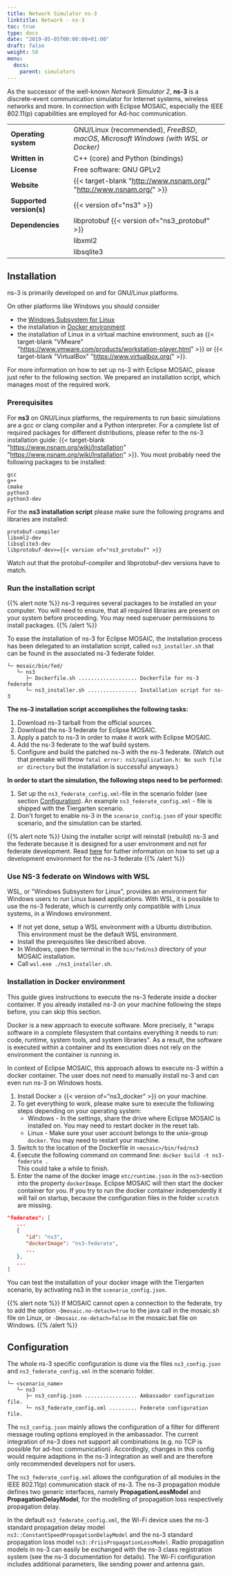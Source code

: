 ```yaml
---
title: Network Simulator ns-3
linktitle: Network - ns-3
toc: true
type: docs
date: "2019-05-05T00:00:00+01:00"
draft: false
weight: 50
menu:
  docs:
    parent: simulators
---
```


As the successor of the well-known _Network Simulator 2_, **ns-3** is a discrete-event communication simulator for Internet systems,
wireless networks and more. In connection with Eclipse MOSAIC, especially the IEEE 802.11(p) capabilities are employed for Ad-hoc communication.

|                          |                                                                                       |
|--------------------------|---------------------------------------------------------------------------------------|
| **Operating system**     | GNU/Linux (recommended), _FreeBSD_, _macOS_, _Microsoft Windows (with WSL or Docker)_ |
| **Written in**           | C++ (core) and Python (bindings)                                                      |
| **License**              | Free software: GNU GPLv2                                                              |
| **Website**              | {{< target-blank "http://www.nsnam.org/" "http://www.nsnam.org/" >}}                  |
| **Supported version(s)** | {{< version of="ns3" >}}                                                              |
| **Dependencies**         | libprotobuf {{< version of="ns3_protobuf" >}}                                         |
|                          | libxml2                                                                               |
|                          | libsqlite3                                                                            |

## Installation

ns-3 is primarily developed on and for GNU/Linux platforms.

On other platforms like Windows you should consider
- the [Windows Subsystem for Linux](https://docs.microsoft.com/windows/wsl/)
- the installation in [Docker environment](#installation-in-docker-environment)
- the installation of Linux in a virtual machine environment, such as
{{< target-blank "VMware" "https://www.vmware.com/products/workstation-player.html" >}} or {{< target-blank "VirtualBox" "https://www.virtualbox.org/" >}}.

For more information on how to set up ns-3 with Eclipse MOSAIC, please just refer to the following section. We
prepared an installation script, which manages most of the required work.


### Prerequisites

For **ns3** on GNU/Linux platforms, the requirements to run basic simulations are a gcc or clang compiler and a Python interpreter.
For a complete list of required packages for different distributions, please refer to the ns-3 installation guide:
{{< target-blank "https://www.nsnam.org/wiki/Installation" "https://www.nsnam.org/wiki/Installation" >}}.
You most probably need the following packages to be installed:

```plaintext
gcc 
g++ 
cmake 
python3 
python3-dev
```

For the **ns3 installation script**
please make sure the following programs and libraries are installed:

```plaintext
protobuf-compiler
libxml2-dev
libsqlite3-dev
libprotobuf-dev>={{< version of="ns3_protobuf" >}}
```

Watch out that the protobuf-compiler and libprotobuf-dev versions have to match.

### Run the installation script

{{% alert note %}}
ns-3 requires several packages to be installed on your computer. You will
need to ensure, that all required libraries are present on your system before proceeding. You
may need superuser permissions to install packages.
{{% /alert %}}

To ease the installation of ns-3 for Eclipse MOSAIC, the installation process has been delegated to an installation
script, called `ns3_installer.sh` that can be found in the associated ns-3 federate folder.

```plaintext
└─ mosaic/bin/fed/
   └─ ns3
      ├─ Dockerfile.sh ................... Dockerfile for ns-3 federate
      └─ ns3_installer.sh ................ Installation script for ns-3
```

**The ns-3 installation script accomplishes the following tasks:**
1. Download ns-3 tarball from the official sources
2. Download the ns-3 federate for Eclipse MOSAIC.
3. Apply a patch to ns-3 in order to make it work with Eclipse MOSAIC.
4. Add the ns-3 federate to the waf build system.
5. Configure and build the patched ns-3 with the ns-3 federate.
   (Watch out that premake will throw `fatal error: ns3/application.h: No such file or directory` but the installation is successful
   anyways.)

**In order to start the simulation, the following steps need to be performed:**
1. Set up the `ns3_federate_config.xml`-file in the scenario folder (see section [Configuration](/docs/simulators/network_simulator_ns3#configuration)). An example `ns3_federate_config.xml` - file is shipped with the Tiergarten scenario.
2. Don't forget to enable ns-3 in the `scenario_config.json` of your specific scenario, and the simulation can be started.


{{% alert note %}}
Using the installer script will reinstall (rebuild) ns-3 and the federate because it is designed for a user environment and not for federate development.
Read [here](/docs/extending_mosaic/ns3_setup) for futher information on how to set up a development environment for the ns-3 federate
{{% /alert %}}

### Use NS-3 federate on Windows with WSL

WSL, or "Windows Subsystem for Linux", provides an environment for Windows users to run Linux based applications. With WSL, it is possible
to use the ns-3 federate, which is currently only compatible with Linux systems, in a Windows environment.

- If not yet done, setup a WSL environment with a Ubuntu distribution. This environment must be the default WSL environment.
- Install the prerequisites like described above.
- In Windows, open the terminal in the `bin/fed/ns3` directory of your MOSAIC installation.
- Call `wsl.exe ./ns3_installer.sh`.

### Installation in Docker environment

This guide gives instructions to execute the ns-3 federate inside a docker container. If you already installed
ns-3 on your machine following the steps before, you can skip this section.

Docker is a new approach to execute software. More precisely, it "wraps software in a complete filesystem
that contains everything it needs to run: code, runtime, system tools, and system libraries". As a result, the
software is executed within a container and its execution does not rely on the environment the container is running in.

In context of Eclipse MOSAIC, this approach allows to execute ns-3 within a docker container. The user does not
need to manually install ns-3 and can even run ns-3 on Windows hosts.
1. Install Docker ≥ {{< version of="ns3_docker" >}} on your machine.
2. To get everything to work, please make sure to execute the following steps depending on your operating system:
    * Windows - In the settings, share the drive where Eclipse MOSAIC is installed on. You may need to restart docker in the reset tab.
    * Linux - Make sure your user account belongs to the unix-group `docker`. You may need to restart your machine.
3. Switch to the location of the Dockerfile in `<mosaic>/bin/fed/ns3`
4. Execute the following command on command line: `docker build -t ns3-federate .`\
    This could take a while to finish.
5. Enter the name of the docker image `etc/runtime.json` in the `ns3`-section into the property `dockerImage`. Eclipse MOSAIC will then
   start the docker container for you. If you try to run the docker container independently it will fail on startup, because the
   configuration files in the folder `scratch` are missing.
```json
"federates": [
   ...
   {
      "id": "ns3",
      "dockerImage": "ns3-federate",
      ...
   },
   ...
]
```

You can test the installation of your docker image with the Tiergarten scenario, by activating ns3 in the `scenario_config.json`.

{{% alert note %}}
If MOSAIC cannot open a connection to the federate, try to add the option `-Dmosaic.no-detach=true` to the java call in the mosaic.sh file on Linux, or
`-Dmosaic.no-detach=false` in the mosaic.bat file on Windows.
{{% /alert %}}

## Configuration

The whole ns-3 specific configuration is done via the files `ns3_config.json` and `ns3_federate_config.xml`
in the scenario folder.

```plaintext
└─ <scenario_name>
   └─ ns3
      ├─ ns3_config.json ................. Ambassador configuration file.
      └─ ns3_federate_config.xml ......... Federate configuration file.
```

The `ns3_config.json` mainly allows the configuration of a filter for different message routing options employed in the ambassador.
The current integration of ns-3 does not support all combinations (e.g. no TCP is possible for ad-hoc communication).
Accordingly, changes in this config would require adaptions in the ns-3 integration as well
and are therefore only recommended developers not for users.

The `ns3_federate_config.xml` allows the configuration of all modules in the IEEE 802.11(p) communication stack of ns-3.
The ns-3 propagation
module defines two generic interfaces, namely **PropagationLossModel** and **PropagationDelayModel**,
for the modelling of propagation loss respectively propagation delay.

In the default `ns3_federate_config.xml`, the Wi-Fi device uses the ns-3 standard propagation delay model
`ns3::ConstantSpeedPropagationDelayModel` and the ns-3 standard propagation loss model
`ns3::FriisPropagationLossModel`. Radio propagation models in ns-3 can easily be exchanged with
the ns-3 class registration system (see the ns-3 documentation for details). The Wi-Fi configuration
includes additional parameters, like sending power and antenna gain.

